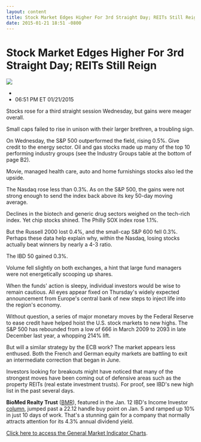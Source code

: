 ```yaml
---
layout: content
title: Stock Market Edges Higher For 3rd Straight Day; REITs Still Reign
date: 2015-01-21 18:51 -0800
---
```



Stock Market Edges Higher For 3rd Straight Day; REITs Still Reign
==================================================================


![](https://www.investors.com/wp-content/uploads/ibd-migrated-images/MPv_150122_635574499229931244.png)

* 
* 06:51 PM ET 01/21/2015




  

Stocks rose for a third straight session Wednesday, but gains were meager overall.

  

Small caps failed to rise in unison with their larger brethren, a troubling sign.

  

On Wednesday, the S&P 500 outperformed the field, rising 0.5%. Give credit to the energy sector. Oil and gas stocks made up many of the top 10 performing industry groups (see the Industry Groups table at the bottom of page B2).

  

Movie, managed health care, auto and home furnishings stocks also led the upside.

  

The Nasdaq rose less than 0.3%. As on the S&P 500, the gains were not strong enough to send the index back above its key 50-day moving average.

  

Declines in the biotech and generic drug sectors weighed on the tech-rich index. Yet chip stocks shined. The Philly SOX index rose 1.1%.

  

But the Russell 2000 lost 0.4%, and the small-cap S&P 600 fell 0.3%. Perhaps these data help explain why, within the Nasdaq, losing stocks actually beat winners by nearly a 4-3 ratio.

  

The IBD 50 gained 0.3%.

  

Volume fell slightly on both exchanges, a hint that large fund managers were not energetically scooping up shares.

  

When the funds' action is sleepy, individual investors would be wise to remain cautious. All eyes appear fixed on Thursday's widely expected announcement from Europe's central bank of new steps to inject life into the region's economy.

  

Without question, a series of major monetary moves by the Federal Reserve to ease credit have helped hoist the U.S. stock markets to new highs. The S&P 500 has rebounded from a low of 666 in March 2009 to 2093 in late December last year, a whopping 214% lift.

  

But will a similar strategy by the ECB work? The market appears less enthused. Both the French and German equity markets are battling to exit an intermediate correction that began in June.

  

Investors looking for breakouts might have noticed that many of the strongest moves have been coming out of defensive areas such as the property REITs (real estate investment trusts). For proof, see IBD's new high list in the past several days.

  

**BioMed Realty Trust** ([BMR](https://research.investors.com/quote.aspx?symbol=BMR)), featured in the Jan. 12 IBD's Income Investor [column](http://news.investors.com/investing-the-income-investor/010815-733864-biomed-realty-deal-for-illumina-campus.htm), jumped past a 22.12 handle buy point on Jan. 5 and ramped up 10% in just 10 days of work. That's a stunning gain for a company that normally attracts attention for its 4.3% annual dividend yield.

  

[Click here to access the General Market Indicator Charts](https://www.investors.com/pdf/GMI_012215.pdf).




